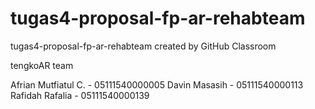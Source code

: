 # tugas4-proposal-fp-ar-rehabteam
tugas4-proposal-fp-ar-rehabteam created by GitHub Classroom

tengkoAR team

Afrian Mutfiatul C. - 05111540000005
Davin Masasih - 05111540000113
Rafidah Rafalia - 05111540000139
